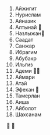 1. Айжигит
2. Нурислам    
3. Айназик    
4. Алтынай 👻
5. Назлыжан👻
6. Саадат 
7. Санжар       
8. Ибрагим 
9. Абубакр      
10. Ильгиз   
11. Адеми 👻👻
12. Аймари
13. Атай    
14. Эфехан 👻
15. Тамерлан
16. Аиша                    
17. Айболот     
18. Шахсанам

👻
🔔
